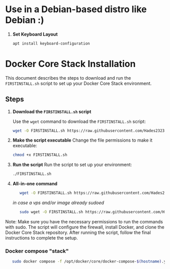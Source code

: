 # Use in a Debian-based distro like Debian :)

1. **Set Keyboard Layout**
   ```bash
   apt install keyboard-configuration
   ```

# Docker Core Stack Installation

This document describes the steps to download and run the `FIRSTINSTALL.sh` script to set up your Docker Core Stack environment.

## Steps

1. **Download the `FIRSTINSTALL.sh` script**

   Use the `wget` command to download the `FIRSTINSTALL.sh` script:

   ```bash
   wget -O FIRSTINSTALL.sh https://raw.githubusercontent.com/Hades2323/DockerCore/refs/heads/main/scripts/FIRSTINSTALL.sh
   ```

2. **Make the script executable**
   Change the file permissions to make it executable:
   ```bash
   chmod +x FIRSTINSTALL.sh
   ```

3. **Run the script**
   Run the script to set up your environment:
   ```bash
   ./FIRSTINSTALL.sh
   ```

4. **All-in-one command**
   ```bash
      wget -O FIRSTINSTALL.sh https://raw.githubusercontent.com/Hades2323/DockerCore/refs/heads/main/scripts/FIRSTINSTALL.sh && chmod +x FIRSTINSTALL.sh && bash FIRSTINSTALL.sh
   ```
   *in case a vps and/or image already sudoed*
   ```bash
      sudo wget -O FIRSTINSTALL.sh https://raw.githubusercontent.com/Hades2323/DockerCore/refs/heads/main/scripts/FIRSTINSTALL.sh && sudo chmod +x FIRSTINSTALL.sh && sudo bash FIRSTINSTALL.sh
   
   ```

Note:
Make sure you have the necessary permissions to run the commands with sudo.
The script will configure the firewall, install Docker, and clone the Docker Core Stack repository.
After running the script, follow the final instructions to complete the setup.

### Docker compose "stack"
 ```bash
    sudo docker compose -f /opt/docker/core/docker-compose-$(hostname).yml --profile all --profile core --profile media --profile downloads --profile arrs --profile dbs up -d
```
